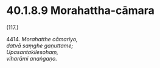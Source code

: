 # 40.1.8.9 Morahattha-cāmara

(117.)

4414\. _Morahatthe cāmariyo,_  
_datvā saṃghe gaṇuttame;_  
_Upasantakilesohaṃ,_  
_viharāmi anaṅgaṇo._
